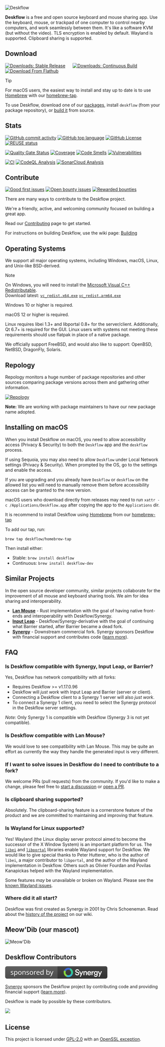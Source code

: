 ![Deskflow](https://github.com/user-attachments/assets/f005b958-24df-4f4a-9bfd-4f834dae59d6)

**Deskflow** is a free and open source keyboard and mouse sharing app.
Use the keyboard, mouse, or trackpad of one computer to control nearby computers,
and work seamlessly between them.
It's like a software KVM (but without the video).
TLS encryption is enabled by default. Wayland is supported. Clipboard sharing is supported.

## Download

[![Downloads: Stable Release](https://img.shields.io/github/downloads/deskflow/deskflow/latest/total?style=for-the-badge&logo=github&label=Download%20Stable)](https://github.com/deskflow/deskflow/releases/latest)&nbsp;&nbsp;&nbsp;&nbsp;&nbsp;&nbsp;[![Downloads: Continuous Build](https://img.shields.io/github/downloads/deskflow/deskflow/continuous/total?style=for-the-badge&logo=github&label=Download%20Continuous)](https://github.com/deskflow/deskflow/releases/continuous)&nbsp;&nbsp;&nbsp;&nbsp;&nbsp;&nbsp;[![Download From Flathub](https://img.shields.io/flathub/downloads/org.deskflow.deskflow?style=for-the-badge&logo=flathub&label=Download%20from%20flathub)](https://flathub.org/apps/org.deskflow.deskflow)

> [!TIP]
> For macOS users, the easiest way to install and stay up to date is to use [Homebrew](https://brew.sh) with our [homebrew-tap](https://github.com/deskflow/homebrew-tap).

To use Deskflow, download one of our [packages](https://github.com/deskflow/deskflow/releases), install `deskflow` (from your package repository), or [build it](#build-quick-start) from source.

## Stats

[![GitHub commit activity](https://img.shields.io/github/commit-activity/m/deskflow/deskflow?logo=github)](https://github.com/deskflow/deskflow/commits/master/)
[![GitHub top language](https://img.shields.io/github/languages/top/deskflow/deskflow?logo=github)](https://github.com/deskflow/deskflow/commits/master/)
[![GitHub License](https://img.shields.io/github/license/deskflow/deskflow?logo=github)](LICENSE)
[![REUSE status](https://api.reuse.software/badge/github.com/deskflow/deskflow)](https://api.reuse.software/info/github.com/deskflow/deskflow)

[![Quality Gate Status](https://sonarcloud.io/api/project_badges/measure?project=deskflow_deskflow&metric=alert_status)](https://sonarcloud.io/summary/new_code?id=deskflow_deskflow)
[![Coverage](https://sonarcloud.io/api/project_badges/measure?project=deskflow_deskflow&metric=coverage)](https://sonarcloud.io/summary/new_code?id=deskflow_deskflow)
[![Code Smells](https://sonarcloud.io/api/project_badges/measure?project=deskflow_deskflow&metric=code_smells)](https://sonarcloud.io/summary/new_code?id=deskflow_deskflow)
[![Vulnerabilities](https://sonarcloud.io/api/project_badges/measure?project=deskflow_deskflow&metric=vulnerabilities)](https://sonarcloud.io/summary/new_code?id=deskflow_deskflow)

[![CI](https://github.com/deskflow/deskflow/actions/workflows/continuous-integration.yml/badge.svg)](https://github.com/deskflow/deskflow/actions/workflows/continuous-integration.yml)
[![CodeQL Analysis](https://github.com/deskflow/deskflow/actions/workflows/codeql-analysis.yml/badge.svg)](https://github.com/deskflow/deskflow/actions/workflows/codeql-analysis.yml)
[![SonarCloud Analysis](https://github.com/deskflow/deskflow/actions/workflows/sonarcloud-analysis.yml/badge.svg)](https://github.com/deskflow/deskflow/actions/workflows/sonarcloud-analysis.yml)

## Contribute

[![Good first issues](https://img.shields.io/github/issues/deskflow/deskflow/good%20first%20issue?label=good%20first%20issues&color=%2344cc11)](https://github.com/deskflow/deskflow/labels/good%20first%20issue) [![Open bounty issues](https://img.shields.io/github/issues/deskflow/deskflow/%F0%9F%92%8E%20bounty?label=💎%20open%20bounty%20issues&color=%2344cc11)](https://github.com/deskflow/deskflow/issues?q=is%3Aissue%20state%3Aopen%20label%3A%22%F0%9F%92%8E%20bounty%22) [![Rewarded bounties](https://img.shields.io/github/issues-search/deskflow/deskflow?query=label%3A%22%F0%9F%92%B0%20rewarded%22&label=%F0%9F%92%B0%20rewarded%20bounties&color=yellow)](https://github.com/deskflow/deskflow/issues?q=label%3A%22%F0%9F%92%B0%20rewarded%22%20sort%3Aupdated-desc)

There are many ways to contribute to the Deskflow project.

We're a friendly, active, and welcoming community focused on building a great app.

Read our [Contributing](https://github.com/deskflow/deskflow/wiki/Contributing) page to get started.

For instructions on building Deskflow, use the wiki page: [Building](https://github.com/deskflow/deskflow/wiki/Building)

## Operating Systems

We support all major operating systems, including Windows, macOS, Linux, and Unix-like BSD-derived.

> [!NOTE]
> On Windows, you will need to install the
> [Microsoft Visual C++ Redistributable](https://learn.microsoft.com/en-us/cpp/windows/latest-supported-vc-redist?view=msvc-170#latest-microsoft-visual-c-redistributable-version).  
> Download latest: [`vc_redist.x64.exe`](https://aka.ms/vs/17/release/vc_redist.x64.exe) [`vc_redist.arm64.exe`](https://aka.ms/vs/17/release/vc_redist.arm64.exe)

Windows 10 or higher is required.

macOS 12 or higher is required.

Linux requires libei 1.3+ and libportal 0.8+ for the server/client. Additionally, Qt 6.7+ is required for the GUI.
Linux users with systems not meeting these requirements should use flatpak in place of a native package.

We officially support FreeBSD, and would also like to support: OpenBSD, NetBSD, DragonFly, Solaris.

## Repology

Repology monitors a huge number of package repositories and other sources comparing package
versions across them and gathering other information.

[![Repology](https://repology.org/badge/vertical-allrepos/deskflow.svg?exclude_unsupported=1)](https://repology.org/project/deskflow/versions)

**Note:** We are working with package maintainers to have our new package name adopted.

## Installing on macOS

When you install Deskflow on macOS, you need to allow accessibility access (Privacy & Security) to both the `Deskflow` app and the `deskflow` process.

If using Sequoia, you may also need to allow `Deskflow` under Local Network‍ settings (Privacy & Security).
When prompted by the OS, go to the settings and enable the access.

If you are upgrading and you already have `Deskflow` or `deskflow`
on the allowed list you will need to manually remove them before accessibility access can be granted to the new version.

macOS users who download directly from releases may need to run `xattr -c /Applications/Deskflow.app` after copying the app to the `Applications` dir.

It is recommend to install Deskflow using [Homebrew](https://brew.sh) from our [homebrew-tap](https://github.com/deskflow/homebrew-tap)

To add our tap, run:

```
brew tap deskflow/homebrew-tap
```

Then install either:

- Stable: `brew install deskflow`
- Continuous: `brew install deskflow-dev`

## Similar Projects

In the open source developer community, similar projects collaborate for the improvement of all
mouse and keyboard sharing tools. We aim for idea sharing and interoperability.

- [**Lan Mouse**](https://github.com/feschber/lan-mouse) -
  Rust implementation with the goal of having native front-ends and interoperability with
  Deskflow/Synergy.
- [**Input Leap**](https://github.com/input-leap/input-leap) -
  Deskflow/Synergy-derivative with the goal of continuing what Barrier started, after Barrier
  became a dead fork.
- [**Synergy**](https://symless.com/synergy) -
  Downstream commercial fork. Synergy sponsors Deskflow with financial support and contributes code ([learn more](https://github.com/deskflow/deskflow/wiki/Relationship-with-Synergy)).

## FAQ

### Is Deskflow compatible with Synergy, Input Leap, or Barrier?

Yes, Deskflow has network compatibility with all forks:

- Requires Deskflow >= v1.17.0.96
- Deskflow will _just work_ with Input Leap and Barrier (server or client).
- Connecting a Deskflow client to a Synergy 1 server will also _just work_.
- To connect a Synergy 1 client, you need to select the Synergy protocol in the Deskflow server settings.

_Note:_ Only Synergy 1 is compatible with Deskflow (Synergy 3 is not yet compatible).

### Is Deskflow compatible with Lan Mouse?

We would love to see compatibility with Lan Mouse. This may be quite an effort as currently the way they handle the generated input is very different.

### If I want to solve issues in Deskflow do I need to contribute to a fork?

We welcome PRs (pull requests) from the community. If you'd like to make a change, please feel
free to [start a discussion](https://github.com/deskflow/deskflow/discussions) or
[open a PR](https://github.com/deskflow/deskflow/wiki/Contributing).

### Is clipboard sharing supported?

Absolutely. The clipboard-sharing feature is a cornerstone feature of the product and we are
committed to maintaining and improving that feature.

### Is Wayland for Linux supported?

Yes! Wayland (the Linux display server protocol aimed to become the successor of the X Window
System) is an important platform for us.
The [`libei`](https://gitlab.freedesktop.org/libinput/libei) and
[`libportal`](https://github.com/flatpak/libportal) libraries enable
Wayland support for Deskflow. We would like to give special thanks to Peter Hutterer,
who is the author of `libei`, a major contributor to `libportal`, and the author of the Wayland
implementation in Deskflow. Others such as Olivier Fourdan and Povilas Kanapickas helped with the
Wayland implementation.

Some features _may_ be unavailable or broken on Wayland. Please see the [known Wayland issues](https://github.com/deskflow/deskflow/discussions/7499).

### Where did it all start?

Deskflow was first created as Synergy in 2001 by Chris Schoeneman.
Read about the [history of the project](https://github.com/deskflow/deskflow/wiki/History) on our
wiki.

## Meow'Dib (our mascot)

![Meow'Dib](https://github.com/user-attachments/assets/726f695c-3dfb-4abd-875d-ed658f6c610f)

## Deskflow Contributors

[![Sponsored by Synergy](https://raw.githubusercontent.com/deskflow/deskflow-artwork/b2c72a3e60a42dee793bd47efc275b5ee0bdaa5f/misc/synergy-sponsor.svg)](https://symless.com/synergy)

[Synergy](https://symless.com/synergy) sponsors the Deskflow project by contributing code and providing financial support ([learn more](https://github.com/deskflow/deskflow/wiki/Relationship-with-Synergy)).

Deskflow is made by possible by these contributors.

 <a href = "https://github.com/deskflow/deskflow/graphs/contributors">
   <img src = "https://contrib.rocks/image?repo=deskflow/deskflow"/>
 </a>

## License

This project is licensed under [GPL-2.0](LICENSE) with an [OpenSSL exception](LICENSES/LicenseRef-OpenSSL-Exception.txt).
